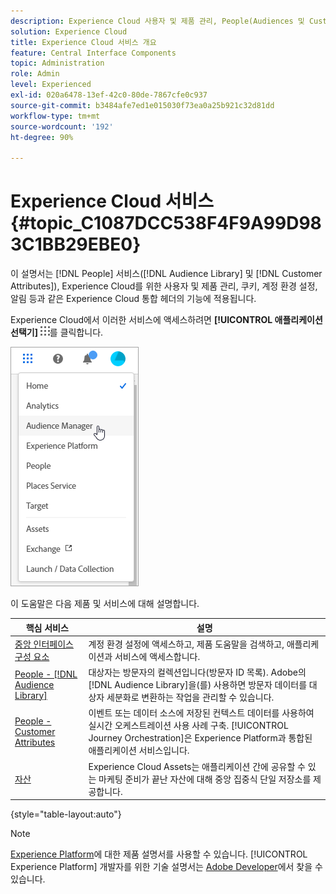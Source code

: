 ```yaml
---
description: Experience Cloud 사용자 및 제품 관리, People(Audiences 및 Customer Attributes), Journey Orchestration, 오퍼, 장소, Experience Platform 및 모바일 서비스에 대해 알아봅니다.
solution: Experience Cloud
title: Experience Cloud 서비스 개요
feature: Central Interface Components
topic: Administration
role: Admin
level: Experienced
exl-id: 020a6478-13ef-42c0-80de-7867cfe0c937
source-git-commit: b3484afe7ed1e015030f73ea0a25b921c32d81dd
workflow-type: tm+mt
source-wordcount: '192'
ht-degree: 90%

---
```


# Experience Cloud 서비스 {#topic_C1087DCC538F4F9A99D983C1BB29EBE0}

이 설명서는 [!DNL People] 서비스([!DNL Audience Library] 및 [!DNL Customer Attributes]), Experience Cloud를 위한 사용자 및 제품 관리, 쿠키, 계정 환경 설정, 알림 등과 같은 Experience Cloud 통합 헤더의 기능에 적용됩니다.

Experience Cloud에서 이러한 서비스에 액세스하려면 **[!UICONTROL 애플리케이션 선택기]** ![서비스 선택기](../assets/menu-icon.png)를 클릭합니다.

![Experience Cloud 서비스](../assets/platform-core-services.png)

이 도움말은 다음 제품 및 서비스에 대해 설명합니다.

| 핵심 서비스 | 설명 |
|--- |--- |
| [중앙 인터페이스 구성 요소](../experience-cloud.md) | 계정 환경 설정에 액세스하고, 제품 도움말을 검색하고, 애플리케이션과 서비스에 액세스합니다. |
| [People - [!DNL Audience Library]](audiences/overview.md) | 대상자는 방문자의 컬렉션입니다(방문자 ID 목록). Adobe의 [!DNL Audience Library]을(를) 사용하면 방문자 데이터를 대상자 세분화로 변환하는 작업을 관리할 수 있습니다. |
| [People - Customer Attributes](customer-attributes/attributes.md) | 이벤트 또는 데이터 소스에 저장된 컨텍스트 데이터를 사용하여 실시간 오케스트레이션 사용 사례 구축. [!UICONTROL Journey Orchestration]은 Experience Platform과 통합된 애플리케이션 서비스입니다. |
| [자산](assets/experience-cloud-assets.md) | Experience Cloud Assets는 애플리케이션 간에 공유할 수 있는 마케팅 준비가 끝난 자산에 대해 중앙 집중식 단일 저장소를 제공합니다. |

{style="table-layout:auto"}

>[!NOTE]
>
>[Experience Platform](https://experienceleague.adobe.com/docs/experience-platform/landing/home.html?lang=ko)에 대한 제품 설명서를 사용할 수 있습니다. [!UICONTROL Experience Platform] 개발자를 위한 기술 설명서는 [Adobe Developer](https://developer.adobe.com/apis)에서 찾을 수 있습니다.
